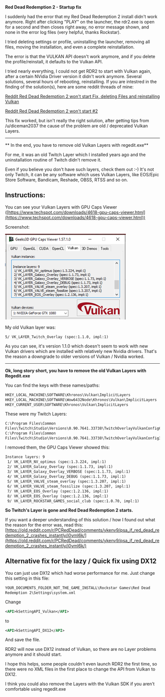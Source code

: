 **Red Dead Redemption 2 - Startup fix**

I suddenly had the error that my Red Dead Redemption 2 install didn't work anymore. Right after clicking "PLAY" on the launcher, the rdr2.exe is open for a second and then closes right away, no error message shown, and none in the error log files (very helpful, thanks Rockstar).

I tried deleting settings or profile, uninstalling the launcher, removing all files, moving the installation, and even a complete reinstallation.

The error is that the VULKAN API doesn't work anymore, and if you delete the profile/reinstall, it defaults to the Vulkan API.

I tried nearly everything, I could not get RDR2 to start with Vulkan again, after a certain NVidia Driver version it didn't work anymore. Several solutions, several hours of rebooting, reinstalling. 
If you are intestred in the finding of the solution(s), here are some reddit threads of mine:

[Reddit Red Dead Redemption 2 won't start Fix, deleting Files and reinstalling Vulkan](https://old.reddit.com/r/PCRedDead/comments/ykenv9/psa_if_red_dead_redemption_2_crashes_instantly/ixv8dv4/)

[Reddit Red Dead Redemption 2 won't start #2](https://old.reddit.com/r/PCRedDead/comments/ykenv9/psa_if_red_dead_redemption_2_crashes_instantly/)

This fix worked, but isn't really the right solution, after getting tips from /u/diceman2037 the cause of the problem are old / deprecated Vulkan Layers.

----

** In the end, you have to remove old Vulkan Layers with regedit.exe**

For me, it was an old Twitch Layer which I installed years ago and the uninstallation routine of Twitch didn't remove it.

Even if you believe you don't have such layers, check them out :-) It's not only Twitch, it can be any software which uses Vulkan Layers, like EOS/Epic Store Software, Bandicam, Reshade, OBSS, RTSS and so on.

**Instructions:**
--------------------
You can see your Vulkan Layers with GPU Caps Viewer ([https://www.techspot.com/downloads/4618-gpu-caps-viewer.html](https://www.techspot.com/downloads/4618-gpu-caps-viewer.html)) 

Screenshot:

![image info](./pics/gpucapsview.png)


My old Vulkan layer was:

    5/ VK_LAYER_Twitch_Overlay (spec:1.1.0, impl:1)

As you can see, it's version 1.1.0 which doesn't seem to work with new Vulkan drivers which are installed with relatively new Nvidia drivers.
That's the reason a downgrade to older versions of Vulkan / Nvidia worked. 

---

**Ok, long story short, you have to remove the old Vulkan Layers with Regedit.exe**

You can find the keys with these names/paths:

    HKEY_LOCAL_MACHINE\SOFTWARE\Khronos\Vulkan\ImplicitLayers
    HKEY_LOCAL_MACHINE\SOFTWARE\Wow6432Node\Khronos\Vulkan\ImplicitLayers
    HKEY_CURRENT_USER\SOFTWARE\Khronos\Vulkan\ImplicitLayers

These were my Twitch Layers:

    C:\Program Files\Common Files\Twitch\Studio\Versions\0.90.7641.33738\TwitchOverlayVulkanConfig64.json
    C:\Program Files\Common Files\Twitch\Studio\Versions\0.90.7641.33738\TwitchOverlayVulkanConfig32.json

I removed them, the GPU Caps Viewer showed this:

    Instance layers: 9
     1/ VK_LAYER_NV_optimus (spec:1.3.224, impl:1)
     2/ VK_LAYER_Galaxy_Overlay (spec:1.1.73, impl:1)
     3/ VK_LAYER_Galaxy_Overlay_VERBOSE (spec:1.1.73, impl:1)
     4/ VK_LAYER_Galaxy_Overlay_DEBUG (spec:1.1.73, impl:1)
     5/ VK_LAYER_VALVE_steam_overlay (spec:1.3.207, impl:1)
     6/ VK_LAYER_VALVE_steam_fossilize (spec:1.3.207, impl:1)
     7/ VK_LAYER_EOS_Overlay (spec:1.2.136, impl:1)
     8/ VK_LAYER_EOS_Overlay (spec:1.2.136, impl:1)
     9/ VK_LAYER_ROCKSTAR_GAMES_social_club (spec:1.0.70, impl:1)

**So Twitch's Layer is gone and Red Dead Redemption 2 starts.**

If you want a deeper understanding of this solution / how I found out what the reason for the error was, read this:
[https://old.reddit.com/r/PCRedDead/comments/ykenv9/psa_if_red_dead_redemption_2_crashes_instantly/j0yml6k/](https://old.reddit.com/r/PCRedDead/comments/ykenv9/psa_if_red_dead_redemption_2_crashes_instantly/j0yml6k/)

**Alternative fix for the lazy / Quick fix using DX12**
--------------------
You can just use DX12 which had worse performance for me.
Just change this setting in this file:

```
YOUR_DOCUMENTS_FOLDER_NOT_THE_GAME_INSTALL\Rockstar Games\Red Dead Redemption 2\Settings\system.xml
```

Change

```xml
<API>kSettingAPI_Vulkan</API>
```

to

```xml
<API>kSettingAPI_DX12</API>
```

And save the file.

RDR2 will now use DX12 instead of Vulkan, so there are no Layer problems anymore and it should start.

I hope this helps, some people couldn't even launch RDR2 the first time, so there were no XML files in the first place to change the API from Vulkan to DX12.

I think you could also remove the Layers with the Vulkan SDK if you aren't comfortable using regedit.exe


